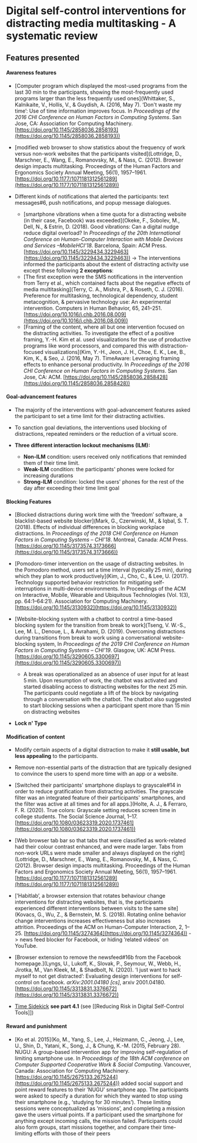 # Digital self-control interventions for distracting media multitasking - A systematic review


## Features presented

#### Awareness features

- [Computer program which displayed the most-used programs from the last 30 min to the participants, showing the most-frequently used programs larger than the less frequently used ones](Whittaker, S., Kalnikaite, V., Hollis, V., & Guydish, A. (2016, May 7). ‘Don't waste my time’: Use of time information improves focus. In _Proceedings of the 2016 CHI Conference on Human Factors in Computing Systems_. San Jose, CA: Association for Computing Machinery. [https://doi.org/10.1145/2858036.2858193](https://doi.org/10.1145/2858036.2858193))

- [modified web browser to show statistics about the frequency of work versus non-work websites that the participants visited](Lottridge, D., Marschner, E., Wang, E., Romanovsky, M., & Nass, C. (2012). Browser design impacts multitasking. Proceedings of the Human Factors and Ergonomics Society Annual Meeting, 56(1), 1957–1961. [https://doi.org/10.1177/1071181312561289](https://doi.org/10.1177/1071181312561289))

- Different kinds of notifications that alerted the participants: text messages#6, push notifications, and popup message dialogues.
	- [smartphone vibrations when a time quota for a distracting website (in their case, Facebook) was exceeded](Okeke, F., Sobolev, M., Dell, N., & Estrin, D. (2018). Good vibrations: Can a digital nudge reduce digital overload? In _Proceedings of the 20th International Conference on Human-Computer Interaction with Mobile Devices and Services –MobileHCI'18_. Barcelona, Spain: ACM Press. [https://doi.org/10.1145/3229434.3229463](https://doi.org/10.1145/3229434.3229463))
	-> The interventions informed the participants about the extent of distracting activity use except these following **2 exceptions**:
	- [The first exception were the SMS notifications in the intervention from Terry et al., which contained facts about the negative effects of media multitasking](Terry, C. A., Mishra, P., & Roseth, C. J. (2016). Preference for multitasking, technological dependency, student metacognition, & pervasive technology use: An experimental intervention. Computers in Human Behavior, 65, 241–251. [https://doi.org/10.1016/j.chb.2016.08.009](https://doi.org/10.1016/j.chb.2016.08.009))
	- [Framing of the content, where all but one intervention focused on the distracting activities. To investigate the effect of a positive framing, Y.-H. Kim et al. used visualizations for the use of productive programs like word processors, and compared this with distraction-focused visualizations](Kim, Y.-H., Jeon, J. H., Choe, E. K., Lee, B., Kim, K., & Seo, J. (2016, May 7). TimeAware: Leveraging framing effects to enhance personal productivity. In _Proceedings of the 2016 CHI Conference on Human Factors in Computing Systems_. San Jose, CA: ACM. [https://doi.org/10.1145/2858036.2858428](https://doi.org/10.1145/2858036.2858428))

#### Goal-advancement features

- The majority of the interventions with goal-advancement features asked the participant to set a time limit for their distracting activities.

- To sanction goal deviations, the interventions used blocking of distractions, repeated reminders or the reduction of a virtual score.

- **Three different interaction lockout mechanisms (ILM):**
	- **Non-ILM** condition: users received only notifications that reminded them of their time limit.
	- **Weak-ILM** condition: the participants' phones were locked for increasing durations
	- **Strong-ILM** condition: locked the users' phones for the rest of the day after exceeding their time limit goal


#### Blocking Features

- [Blocked distractions during work time with the ’freedom’ software, a blacklist-based website blocker](Mark, G., Czerwinski, M., & Iqbal, S. T. (2018). Effects of individual differences in blocking workplace distractions. In _Proceedings of the 2018 CHI Conference on Human Factors in Computing Systems – CHI'18_. Montreal, Canada: ACM Press. [https://doi.org/10.1145/3173574.3173666](https://doi.org/10.1145/3173574.3173666))

- [Pomodoro-timer intervention on the usage of distracting websites. In the Pomodoro method, users set a time interval (typically 25 min), during which they plan to work productively](Kim, J., Cho, C., & Lee, U. (2017). Technology supported behavior restriction for mitigating self-interruptions in multi-device environments. In Proceedings of the ACM on Interactive, Mobile, Wearable and Ubiquitous Technologies (Vol. 1(3), pp. 64:1–64:21). Association for Computing Machinery. [https://doi.org/10.1145/3130932](https://doi.org/10.1145/3130932))

- [Website-blocking system with a chatbot to control a time-based blocking system for the transition from break to work](Tseng, V. W.-S., Lee, M. L., Denoue, L., & Avrahami, D. (2019). Overcoming distractions during transitions from break to work using a conversational website-blocking system, In _Proceedings of the 2019 CHI Conference on Human Factors in Computing Systems – CHI'19_. Glasgow, UK: ACM Press. [https://doi.org/10.1145/3290605.3300697](https://doi.org/10.1145/3290605.3300697))
	- A break was operationalized as an absence of user input for at least 5 min. Upon resumption of work, the chatbot was activated and started disabling access to distracting websites for the next 25 min. The participants could negotiate a lift of the block by navigating through a conversation with the chatbot. The chatbot also suggested to start blocking sessions when a participant spent more than 15 min on distracting websites

- **Lock n' Type**

#### Modification of content

- Modify certain aspects of a digital distraction to make it **still usable, but less appealing** to the participants.

- Remove non-essential parts of the distraction that are typically designed to convince the users to spend more time with an app or a website.

- [Switched their participants' smartphone displays to grayscale#14 in order to reduce gratification from distracting activities. The grayscale filter was an integrated feature of their participants' smartphones, and the filter was active at all times and for all apps.](Holte, A. J., & Ferraro, F. R. (2020). True colors: Grayscale setting reduces screen time in college students. The Social Science Journal, 1–17. [https://doi.org/10.1080/03623319.2020.1737461](https://doi.org/10.1080/03623319.2020.1737461))
- [Web browser tab bar so that tabs that were classified as work-related had their colour contrast enhanced, and were made larger. Tabs from non-work URLs were made smaller and always displayed on the right](Lottridge, D., Marschner, E., Wang, E., Romanovsky, M., & Nass, C. (2012). Browser design impacts multitasking. Proceedings of the Human Factors and Ergonomics Society Annual Meeting, 56(1), 1957–1961. [https://doi.org/10.1177/1071181312561289](https://doi.org/10.1177/1071181312561289))
- [’Habitlab’, a browser extension that rotates behaviour change interventions for distracting websites, that is, the participants experienced different interventions between visits to the same site](Kovacs, G., Wu, Z., & Bernstein, M. S. (2018). Rotating online behavior change interventions increases effectiveness but also increases attrition. Proceedings of the ACM on Human-Computer Interaction, 2, 1–25. [https://doi.org/10.1145/3274364](https://doi.org/10.1145/3274364)) -> news feed blocker for Facebook, or hiding ’related videos' on YouTube.
- [Browser extension to remove the newsfeed#16b from the Facebook homepage.](Lyngs, U., Lukoff, K., Slovak, P., Seymour, W., Webb, H., Jirotka, M., Van Kleek, M., & Shadbolt, N. (2020). ‘I just want to hack myself to not get distracted’: Evaluating design interventions for self-control on facebook. _arXiv:2001.04180 [cs]_, arxiv 2001.04180. [https://doi.org/10.1145/3313831.3376672](https://doi.org/10.1145/3313831.3376672))

- [Time Sidekick](https://sci-hub.hkvisa.net/10.1145/3411763.3451843) **see part 4.1** (see [[Reducing Risk in Digital Self-Control Tools]])

#### Reward and punishment

- [Ko et al. 2015](Ko, M., Yang, S., Lee, J., Heizmann, C., Jeong, J., Lee, U., Shin, D., Yatani, K., Song, J., & Chung, K.-M. (2015, February 28). NUGU: A group-based intervention app for improving self-regulation of limiting smartphone use. In _Proceedings of the 18th ACM conference on Computer Supported Cooperative Work & Social Computing_. Vancouver, Canada: Association for Computing Machinery. [https://doi.org/10.1145/2675133.2675244](https://doi.org/10.1145/2675133.2675244)) added social support and point reward features to their ’NUGU’ smartphone app. The participants were asked to specify a duration for which they wanted to stop using their smartphone (e.g., ‘studying for 30 minutes’). These limiting sessions were conceptualized as ‘missions’, and completing a mission gave the users virtual points. If a participant used the smartphone for anything except incoming calls, the mission failed. Participants could also form groups, start missions together, and compare their time-limiting efforts with those of their peers